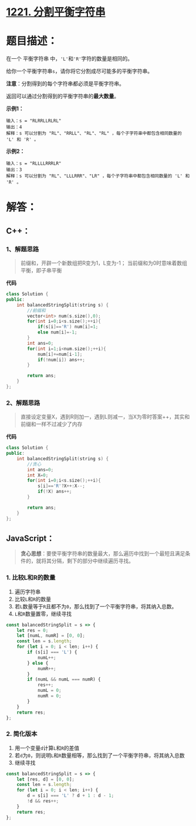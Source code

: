 # [1221. 分割平衡字符串](https://leetcode-cn.com/problems/split-a-string-in-balanced-strings/)

# 题目描述：

在一个 平衡字符串 中，`'L'`和`'R'`字符的数量是相同的。

给你一个平衡字符串`s`，请你将它分割成尽可能多的平衡字符串。

**注意**：分割得到的每个字符串都必须是平衡字符串。

返回可以通过分割得到的平衡字符串的**最大数量**。



**示例1：**

```
输入：s = "RLRRLLRLRL"
输出：4
解释：s 可以分割为 "RL"、"RRLL"、"RL"、"RL" ，每个子字符串中都包含相同数量的 'L' 和 'R' 。
```

**示例2：**

```
输入：s = "RLLLLRRRLR"
输出：3
解释：s 可以分割为 "RL"、"LLLRRR"、"LR" ，每个子字符串中都包含相同数量的 'L' 和 'R' 。
```

# 解答：

## C++：

### 1、解题思路
> 前缀和，开辟一个新数组把R变为1，L变为-1；
> 当前缀和为0时意味着数组平衡，即子串平衡

**代码**

```cpp
class Solution {
public:
    int balancedStringSplit(string s) {
        //前缀和
        vector<int> num(s.size(),0);
        for(int i=0;i<s.size();++i){
            if(s[i]=='R') num[i]=1;
            else num[i]=-1;
        }
        int ans=0;
        for(int i=1;i<num.size();++i){
            num[i]+=num[i-1];
            if(!num[i]) ans++;
        }

        return ans;
    }
};
```
### 2、解题思路
> 直接设定变量X，遇到R则加一，遇到L则减一，当X为零时答案++，其实和前缀和一样不过减少了内存

**代码**

```cpp
class Solution {
public:
    int balancedStringSplit(string s) {
        //贪心
        int ans=0;
        int X=0;
        for(int i=0;i<s.size();++i){
            s[i]=='R'?X++:X--;
            if(!X) ans++;
        }

        return ans;
    }
};
```

## JavaScript：

> **贪心思想**：要使平衡字符串的数量最大，那么遍历中找到一个最短且满足条件的，就将其分隔，剩下的部分中继续遍历寻找。

### 1. 比较L和R的数量

1. 遍历字符串
2. 比较`L`和`R`的数量
3. 若`L`数量等于`R`且都不为`0`，那么找到了一个平衡字符串，将其纳入总数。
4. `L`和`R`数量置零，继续寻找


```javascript
const balancedStringSplit = s => {
    let res = 0;
    let [numL, numR] = [0, 0];
    const len = s.length;
    for (let i = 0; i < len; i++) {
        if (s[i] === 'L') {
            numL++;
        } else {
            numR++;
        }
        if (numL && numL === numR) {
            res++;
            numL = 0;
            numR = 0;
        }
    }
    return res;
};
```

### 2. 简化版本

1. 用一个变量`d`计算`L`和`R`的差值
2. 若`d`为`0`，则说明`L`和`R`数量相等，那么找到了一个平衡字符串，将其纳入总数
3. 继续寻找

```javascript
const balancedStringSplit = s => {
    let [res, d] = [0, 0];
    const len = s.length;
    for (let i = 0; i < len; i++) {
        d = s[i] === 'L' ? d + 1 : d - 1;
        !d && res++;
    }
    return res;
};
```

